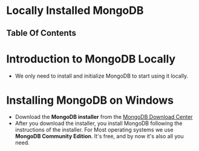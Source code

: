 # Locally Installed MongoDB

## Table Of Contents

# Introduction to MongoDB Locally
* We only need to install and initialize MongoDB to start using it locally.


# Installing MongoDB on Windows
* Download the __MongoDB installer__ from the  [MongoDB Download Center](https://www.mongodb.com/docs/manual/tutorial/install-mongodb-on-windows/)
* After you download the installer, you install MongoDB following the instructions of the installer. For Most operating systems we use __MongoDB Community Edition__. It's free, and by now it's also all you need.
